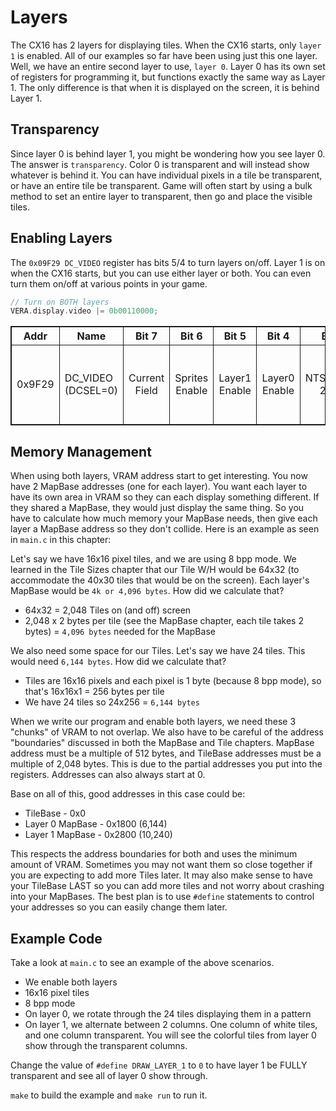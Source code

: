 # Layers
The CX16 has 2 layers for displaying tiles. When the CX16 starts, only `layer 1` is enabled. All of our examples so far have been using just this one layer. Well, we have an entire second layer to use, `layer 0`. Layer 0 has its own set of registers for programming it, but functions exactly the same way as Layer 1. The only difference is that when it is displayed on the screen, it is behind Layer 1.

## Transparency
Since layer 0 is behind layer 1, you might be wondering how you see layer 0. The answer is `transparency`. Color 0 is transparent and will instead show whatever is behind it. You can have individual pixels in a tile be transparent, or have an entire tile be transparent. Game will often start by using a bulk method to set an entire layer to transparent, then go and place the visible tiles.

## Enabling Layers
The `0x09F29 DC_VIDEO` register has bits 5/4 to turn layers on/off. Layer 1 is on when the CX16 starts, but you can use either layer or both. You can even turn them on/off at various points in your game.

```C
// Turn on BOTH layers
VERA.display.video |= 0b00110000;
```

<table>
<thead>
    <tr>
		<th>Addr</th>
		<th>Name</th>
		<th>Bit&nbsp;7</th>
		<th>Bit&nbsp;6</th>
		<th>Bit&nbsp;5 </th>
		<th>Bit&nbsp;4</th>
		<th>Bit&nbsp;3 </th>
		<th>Bit&nbsp;2</th>
		<th>Bit&nbsp;1 </th>
		<th>Bit&nbsp;0</th>
	</tr>
</thead>
<tbody>
	<tr>
		<td>0x9F29</td>
		<td>DC_VIDEO (DCSEL=0)</td>
		<td colspan="1" align="center">Current Field</td>
		<td colspan="1" align="center">Sprites Enable</td>
		<td colspan="1" align="center">Layer1 Enable</td>
		<td colspan="1" align="center">Layer0 Enable</td>
		<td colspan="1" align="center">NTSC/RGB: 240P</td>
		<td colspan="1" align="center">NTSC: Chroma Disable / RGB: HV Sync </td>
		<td colspan="2" align="center">Output Mode</td>
	</tr>
</tbody>
</table>

## Memory Management
When using both layers, VRAM address start to get interesting. You now have 2 MapBase addresses (one for each layer). You want each layer to have its own area in VRAM so they can each display something different. If they shared a MapBase, they would just display the same thing. So you have to calculate how much memory your MapBase needs, then give each layer a MapBase address so they don't collide. Here is an example as seen in `main.c` in this chapter:

Let's say we have 16x16 pixel tiles, and we are using 8 bpp mode. We learned in the Tile Sizes chapter that our Tile W/H would be 64x32 (to accommodate the 40x30 tiles that would be on the screen). Each layer's MapBase would be `4k or 4,096 bytes`. How did we calculate that?

- 64x32 = 2,048 Tiles on (and off) screen
- 2,048 x 2 bytes per tile (see the MapBase chapter, each tile takes 2 bytes) = `4,096 bytes` needed for the MapBase

We also need some space for our Tiles. Let's say we have 24 tiles. This would need `6,144 bytes`. How did we calculate that?
- Tiles are 16x16 pixels and each pixel is 1 byte (because 8 bpp mode), so that's 16x16x1 = 256 bytes per tile
- We have 24 tiles so 24x256 = `6,144 bytes`

When we write our program and enable both layers, we need these 3 "chunks" of VRAM to not overlap. We also have to be careful of the address "boundaries" discussed in both the MapBase and Tile chapters. MapBase address must be a multiple of 512 bytes, and TileBase addresses must be a multiple of 2,048 bytes. This is due to the partial addresses you put into the registers. Addresses can also always start at 0.

Base on all of this, good addresses in this case could be:
- TileBase - 0x0
- Layer 0 MapBase - 0x1800 (6,144)
- Layer 1 MapBase - 0x2800 (10,240)

This respects the address boundaries for both and uses the minimum amount of VRAM. Sometimes you may not want them so close together if you are expecting to add more Tiles later. It may also make sense to have your TileBase LAST so you can add more tiles and not worry about crashing into your MapBases. The best plan is to use `#define` statements to control your addresses so you can easily change them later.

## Example Code
Take a look at `main.c` to see an example of the above scenarios.
- We enable both layers
- 16x16 pixel tiles
- 8 bpp mode
- On layer 0, we rotate through the 24 tiles displaying them in a pattern
- On layer 1, we alternate between 2 columns. One column of white tiles, and one column transparent. You will see the colorful tiles from layer 0 show through the transparent columns.

Change the value of `#define DRAW_LAYER_1` to `0` to have layer 1 be FULLY transparent and see all of layer 0 show through.

`make` to build the example and `make run` to run it.


<style>
table, th, td {
  border: 1px solid;
}
</style>